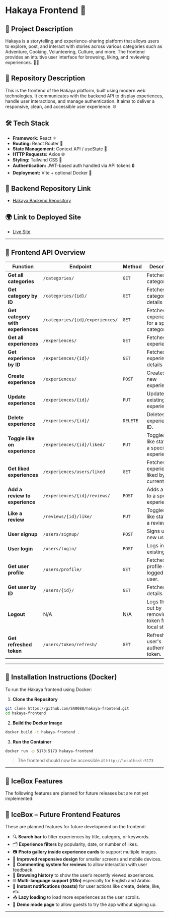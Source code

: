 # Hakaya Frontend 🌟

## 📝 Project Description
Hakaya is a storytelling and experience-sharing platform that allows users to explore, post, and interact with stories across various categories such as Adventure, Cooking, Volunteering, Culture, and more. The frontend provides an intuitive user interface for browsing, liking, and reviewing experiences. 💬📸

## 📂 Repository Description
This is the frontend of the Hakaya platform, built using modern web technologies. It communicates with the backend API to display experiences, handle user interactions, and manage authentication. It aims to deliver a responsive, clean, and accessible user experience. 🌐

## 🛠️ Tech Stack
- **Framework:** React ⚛️
- **Routing:** React Router 🧭
- **State Management:** Context API / useState 🔁
- **HTTP Requests:** Axios 🌐
- **Styling:** Tailwind CSS 🎨
- **Authentication:** JWT-based auth handled via API tokens 🔒
- **Deployment:** Vite + optional Docker 🐳

## 🔗 Backend Repository Link
- [Hakaya Backend Repository](https://github.com/SA0088/hakaya-backend)

## 🌍 Link to Deployed Site
- [Live Site](http://localhost:5173/home) 

---
## 📝 Frontend API Overview

| **Function**                  | **Endpoint**                                      | **Method**   | **Description**                                               |
|-------------------------------|--------------------------------------------------|--------------|---------------------------------------------------------------|
| **Get all categories**         | `/categories/`                                   | `GET`        | Fetches all categories.                                       |
| **Get category by ID**         | `/categories/{id}/`                              | `GET`        | Fetches category details by ID.                               |
| **Get category with experiences** | `/categories/{id}/experiences/`                | `GET`        | Fetches experiences for a specific category.                  |
| **Get all experiences**        | `/experiences/`                                  | `GET`        | Fetches all experiences.                                      |
| **Get experience by ID**       | `/experiences/{id}/`                             | `GET`        | Fetches experience details by ID.                              |
| **Create experience**          | `/experiences/`                                  | `POST`       | Creates a new experience.                                     |
| **Update experience**          | `/experiences/{id}/`                             | `PUT`        | Updates an existing experience.                               |
| **Delete experience**          | `/experiences/{id}/`                             | `DELETE`     | Deletes an experience by ID.                                  |
| **Toggle like on experience**  | `/experiences/{id}/liked/`                       | `PUT`        | Toggles the like status for a specific experience.            |
| **Get liked experiences**      | `/experiences/users/liked`                       | `GET`        | Fetches all experiences liked by the current user.            |
| **Add a review to experience** | `/experiences/{id}/reviews/`                     | `POST`       | Adds a review to a specific experience.                       |
| **Like a review**              | `/reviews/{id}/like/`                            | `PUT`        | Toggles the like status on a review.                          |
| **User signup**                | `/users/signup/`                                 | `POST`       | Signs up a new user.                                          |
| **User login**                 | `/users/login/`                                  | `POST`       | Logs in an existing user.                                     |
| **Get user profile**           | `/users/profile/`                                | `GET`        | Fetches the profile of the logged-in user.                    |
| **Get user by ID**             | `/users/{id}/`                                    | `GET`        | Fetches user details by ID.                                   |
| **Logout**                     | N/A                                              | N/A          | Logs the user out by removing the token from local storage.   |
| **Get refreshed token**        | `/users/token/refresh/`                          | `GET`        | Refreshes the user's authentication token.                    |

---

## 🐳 Installation Instructions (Docker)

To run the Hakaya frontend using Docker:

1. **Clone the Repository**
```bash
git clone https://github.com/SA0088/hakaya-frontend.git
cd hakaya-frontend
```

2. **Build the Docker Image**
```bash
docker build -t hakaya-frontend .
```

3. **Run the Container**
```bash
docker run -p 5173:5173 hakaya-frontend
```

> The frontend should now be accessible at `http://localhost:5173`

---

## 🧊 IceBox Features

The following features are planned for future releases but are not yet implemented:

## 🧊 IceBox – Future Frontend Features

These are planned features for future development on the frontend:

- 🔍 **Search bar** to filter experiences by title, category, or keywords.
- 🗂️ **Experience filters** by popularity, date, or number of likes.
- 📷 **Photo gallery inside experience cards** to support multiple images.
- 📱 **Improved responsive design** for smaller screens and mobile devices.
- 💬 **Commenting system for reviews** to allow interaction with user feedback.
- 🧾 **Browsing history** to show the user’s recently viewed experiences.
- 🌐 **Multi-language support (i18n)** especially for English and Arabic.
- 🔔 **Instant notifications (toasts)** for user actions like create, delete, like, etc.
- 📥 **Lazy loading** to load more experiences as the user scrolls.
- 🧪 **Demo mode page** to allow guests to try the app without signing up.

---

